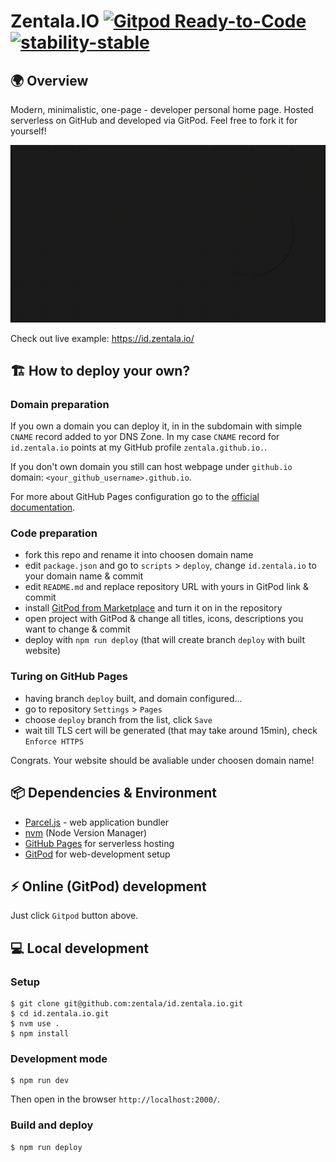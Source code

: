 # Zentala.IO [![Gitpod Ready-to-Code](https://img.shields.io/badge/Gitpod-ready--to--code-blue?logo=gitpod)](https://gitpod.io/#https://github.com/zentala/id.zentala.io) [![stability-stable](https://img.shields.io/badge/stability-stable-green.svg)](https://github.com/emersion/stability-badges#stable)

## 🌍 Overview
Modern, minimalistic, one-page - developer personal home page. Hosted serverless on GitHub and developed via GitPod. Feel free to fork it for yourself!

![Design animated preview](preview.gif "Design animated preview")

Check out live example: https://id.zentala.io/

## 🏗 How to deploy your own?

### Domain preparation
If you own a domain you can deploy it, in in the subdomain with simple `CNAME` record added to yor DNS Zone. In my case `CNAME` record for `id.zentala.io` points at my GitHub profile `zentala.github.io.`. 

If you don't own domain you still can host webpage under `github.io` domain: `<your_github_username>.github.io`.

For more about GitHub Pages configuration go to the [official documentation](https://docs.github.com/en/pages). 

### Code preparation
* fork this repo and rename it into choosen domain name 
* edit `package.json` and go to `scripts` > `deploy`, change `id.zentala.io` to your domain name & commit
* edit `README.md` and replace repository URL with yours in GitPod link & commit
* install [GitPod from Marketplace](https://github.com/gitpod-io) and turn it on in the repository
* open project with GitPod & change all titles, icons, descriptions you want to change & commit
* deploy with `npm run deploy` (that will create branch `deploy` with built website)

### Turing on GitHub Pages
* having branch `deploy` built, and domain configured...
* go to repository `Settings` > `Pages`
* choose `deploy` branch from the list, click `Save`
* wait till TLS cert will be generated (that may take around 15min), check `Enforce HTTPS`

Congrats. Your website should be avaliable under choosen domain name!

## 📦 Dependencies & Environment
* [Parcel.js](https://parceljs.org/) - web application bundler
* [nvm](https://github.com/nvm-sh/nvm) (Node Version Manager)
* [GitHub Pages](https://pages.github.com/) for serverless hosting
* [GitPod](https://www.gitpod.io/) for web-development setup

## ⚡️ Online (GitPod) development
Just click `Gitpod` button above.

## 💻 Local development
### Setup
```
$ git clone git@github.com:zentala/id.zentala.io.git
$ cd id.zentala.io.git
$ nvm use .
$ npm install
```

### Development mode
```
$ npm run dev
```
Then open in the browser `http://localhost:2000/`.

### Build and deploy
```
$ npm run deploy
```
